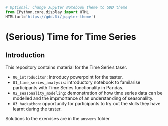 ```python
# Optional: change Jupyter Notebook theme to GDD theme
from IPython.core.display import HTML
HTML(url='https://gdd.li/jupyter-theme')
```

# (Serious) Time for Time Series

## Introduction

This repository contains material for the Time Series taser.

- `00_introduciton`: introducy powerpoint for the taster.
- `01_time_series_analysis`: introductory notebook to familarise participants with Time Series functionality in Pandas.
- `02_seasonality_modeling`: demonstration of how time series data can be modelled and the impmortance of an understanding of seasonalilty.
- `03_hackathon`: opportunity for participants to try out the skills they have learnt during the taster.

Solutions to the exercises are in the `answers` folder

